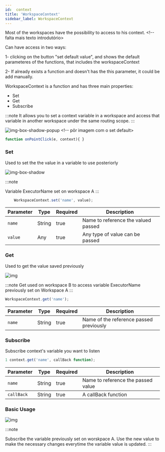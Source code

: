 ```yaml
---
id:  context
title: 'WorkspaceContext'
sidebar_label: WorkspaceContext
---
```



Most of the workspaces have the possibility to access to his context. <!-- falta mais texto introdutório>

Can have access in two ways:

1- clicking on the button "set default value", and shows the default parameteres of the functions, that includes the workspaceContext

2- If already exists a function and doesn't has the this parameter, it could be add manually.



WorkspaceContext is a function and has three main properties:

- Set
- Get
- Subscribe

:::note
It allows you to set a context variable in a workspace and access that variable in another workspace under the same routing scope.
:::

![img-box-shadow-popup](/img/responses/workspaces_info_usage.png) <!-- pôr imagem com o set default>


```js
function onPointClick(e, context){ }
```

### Set

Used to set the the value in a variable to use posteriorly

![img-box-shadow](/img/responses/context_set_usage.png)

:::note

Variable ExecutorName set on workspace A
:::


```js
    WorkspaceContext.set('name', value);
```
<table className="custom-table">
    <thead>
        <tr>
            <th>Parameter</th>
            <th>Type</th>
            <th>Required</th>
            <th>Description</th>
        </tr>
    </thead>
    <tbody>
        <tr className="selected">
            <td><code>name</code></td>
            <td>String</td>
            <td>true</td>
            <td>Name to reference the valued passed</td>
        </tr>
         <tr className="selected">
            <td><code>value</code></td>
            <td>Any</td>
            <td>true</td>
            <td>Any type of value can be passed</td>
        </tr>
    </tbody>
</table>

### Get

Used to get the value saved previously


![img](/img/responses/context_get_usage.png)

:::note
Get used on workspace B to access variable ExecutorName previously set on Workspace A
:::

```js
WorkspaceContext.get('name');
```
<table className="custom-table">
    <thead>
        <tr>
            <th>Parameter</th>
            <th>Type</th>
            <th>Required</th>
            <th>Description</th>
        </tr>
    </thead>
    <tbody>
        <tr className="selected">
            <td><code>name</code></td>
            <td>String</td>
            <td>true</td>
            <td>Name of the reference passed previously</td>
        </tr>
    </tbody>
</table>


### Subscribe

Subscribe context's variable you want to listen

```js {3}
1 context.get('name', callBack function);
```
<table className="custom-table">
    <thead>
        <tr>
            <th>Parameter</th>
            <th>Type</th>
            <th>Required</th>
            <th>Description</th>
        </tr>
    </thead>
    <tbody>
        <tr className="selected">
            <td><code>name</code></td>
            <td>String</td>
            <td>true</td>
            <td>Name to reference the passed value</td>
        </tr>
    </tbody>
    <tbody>
        <tr className="selected">
            <td><code>callBack</code></td>
            <td>String</td>
            <td>true</td>
            <td>A callBack function</td>
        </tr>
    </tbody>
</table>


### Basic Usage


![img](/img/responses/context_subscribe_usage.png)

:::note

Subscribe the variable previously set on worskpace A. Use the new value to make the necessary changes everytime the variable value is updated.
:::

<!-- falta fazer ligação com a página do método do sdk -->